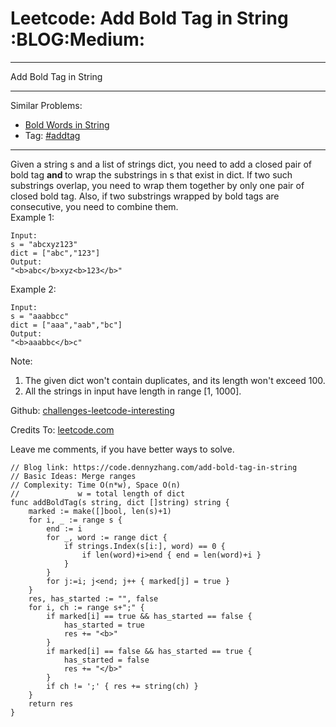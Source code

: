 # Leetcode: Add Bold Tag in String     :BLOG:Medium:


---

Add Bold Tag in String  

---

Similar Problems:  
-   [Bold Words in String](https://code.dennyzhang.com/bold-words-in-string)
-   Tag: [#addtag](https://code.dennyzhang.com/tag/addtag)

---

Given a string s and a list of strings dict, you need to add a closed pair of bold tag <b> and </b> to wrap the substrings in s that exist in dict. If two such substrings overlap, you need to wrap them together by only one pair of closed bold tag. Also, if two substrings wrapped by bold tags are consecutive, you need to combine them.  
Example 1:  

    Input: 
    s = "abcxyz123"
    dict = ["abc","123"]
    Output:
    "<b>abc</b>xyz<b>123</b>"

Example 2:  

    Input: 
    s = "aaabbcc"
    dict = ["aaa","aab","bc"]
    Output:
    "<b>aaabbc</b>c"

Note:  
1.  The given dict won't contain duplicates, and its length won't exceed 100.
2.  All the strings in input have length in range [1, 1000].

Github: [challenges-leetcode-interesting](https://github.com/DennyZhang/challenges-leetcode-interesting/tree/master/add-bold-tag-in-string)  

Credits To: [leetcode.com](https://leetcode.com/problems/add-bold-tag-in-string/description/)  

Leave me comments, if you have better ways to solve.  

    // Blog link: https://code.dennyzhang.com/add-bold-tag-in-string
    // Basic Ideas: Merge ranges
    // Complexity: Time O(n*w), Space O(n)
    //             w = total length of dict
    func addBoldTag(s string, dict []string) string {
        marked := make([]bool, len(s)+1)
        for i, _ := range s {
            end := i
            for _, word := range dict {
                if strings.Index(s[i:], word) == 0 {
                    if len(word)+i>end { end = len(word)+i }
                }
            }
            for j:=i; j<end; j++ { marked[j] = true }
        }
        res, has_started := "", false
        for i, ch := range s+";" {
            if marked[i] == true && has_started == false {
                has_started = true
                res += "<b>"
            }
            if marked[i] == false && has_started == true {
                has_started = false
                res += "</b>"
            }
            if ch != ';' { res += string(ch) }
        }
        return res
    }